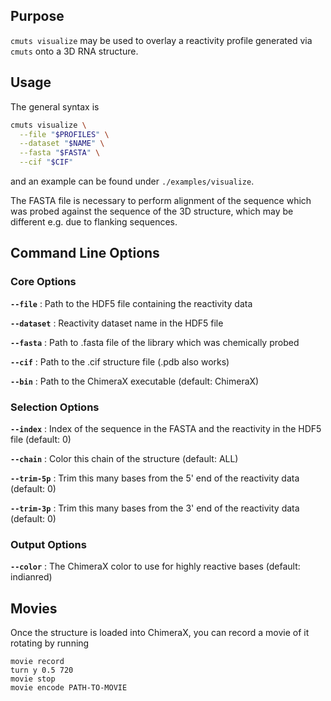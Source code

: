 
## Purpose

`cmuts visualize` may be used to overlay a reactivity profile generated via `cmuts` onto a 3D RNA structure.

## Usage

The general syntax is
```bash
cmuts visualize \
  --file "$PROFILES" \
  --dataset "$NAME" \
  --fasta "$FASTA" \
  --cif "$CIF"
```
and an example can be found under `./examples/visualize`.

The FASTA file is necessary to perform alignment of the sequence which was probed against the sequence of the 3D structure, which may be different e.g. due to flanking sequences.

## Command Line Options

### Core Options

**`--file`** : Path to the HDF5 file containing the reactivity data

**`--dataset`** : Reactivity dataset name in the HDF5 file

**`--fasta`** : Path to .fasta file of the library which was chemically probed

**`--cif`** : Path to the .cif structure file (.pdb also works)

**`--bin`** : Path to the ChimeraX executable (default: ChimeraX)

### Selection Options

**`--index`** : Index of the sequence in the FASTA and the reactivity in the HDF5 file (default: 0)

**`--chain`** : Color this chain of the structure (default: ALL)

**`--trim-5p`** : Trim this many bases from the 5' end of the reactivity data (default: 0)

**`--trim-3p`** : Trim this many bases from the 3' end of the reactivity data (default: 0)

### Output Options

**`--color`** : The ChimeraX color to use for highly reactive bases (default: indianred)

## Movies

Once the structure is loaded into ChimeraX, you can record a movie of it rotating by running

```
movie record
turn y 0.5 720
movie stop
movie encode PATH-TO-MOVIE
```

